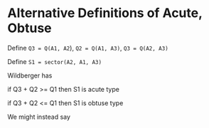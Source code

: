 # Alternative Definitions of Acute, Obtuse

Define `Q3 = Q(A1, A2`), `Q2 = Q(A1, A3)`, `Q3 = Q(A2, A3)`

Define `S1 = sector(A2, A1, A3)`

Wildberger has

if Q3 + Q2 >= Q1 then S1 is acute type

if Q3 + Q2 <= Q1 then S1 is obtuse type

We might instead say

